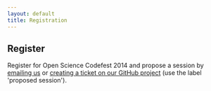 ```yaml
---
layout: default
title: Registration
---
```


<script src="http://max.jotfor.ms/static/feedback2.js?3.2.2489" type="text/javascript">
new JotformFeedback({
formId:'41817591638969',
base:'http://jotformpro.com/',
windowTitle:'Open Science Codefest Registration',
background:'#FFA500',
fontColor:'#FFFFFF',
type:false,
height:500,
width:700
});
</script>

<div class="container-fluid featured over-image" id="register"> 
<h2>Register</h2>
	<p><a class="lightbox-41817591638969">Register for Open Science Codefest 2014</a> and propose a
	session by <a href="mailto:codefest@nceas.ucsb.edu">emailing us</a> or <a href="https://github.com/NCEAS/open-science-codefest/issues?labels=bug%2Cwontfix%2Cproposed+session&page=1&state=open">creating a ticket on our GitHub project</a> (use the label 'proposed session').
	</p>
</div>


